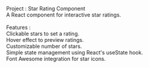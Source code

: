 Project : Star Rating Component
<br>
A React component for interactive star ratings.
<br><br>
Features :
<br>
Clickable stars to set a rating.
<br>
Hover effect to preview ratings.
<br>
Customizable number of stars.
<br>
Simple state management using React's useState hook.
<br>
Font Awesome integration for star icons.